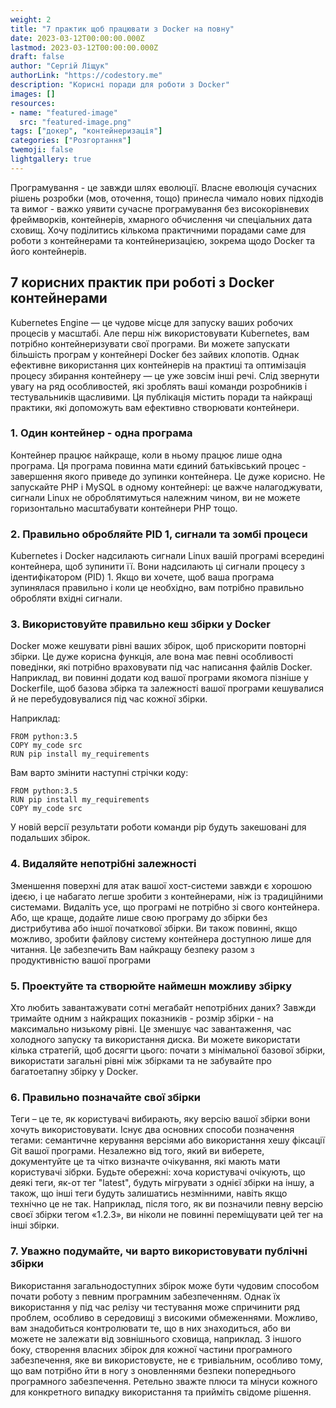 ```yaml
---
weight: 2
title: "7 практик щоб працювати з Docker на повну"
date: 2023-03-12T00:00:00.000Z
lastmod: 2023-03-12T00:00:00.000Z
draft: false
author: "Сергій Ліщук"
authorLink: "https://codestory.me"
description: "Корисні поради для роботи з Docker"
images: []
resources:
- name: "featured-image"
  src: "featured-image.png"
tags: ["докер", "контейнеризація"]
categories: ["Розгортання"]
twemoji: false
lightgallery: true
---
```


Програмування - це завжди шлях еволюції. Власне еволюція сучасних рішень розробки (мов, оточення, тощо) принесла чимало нових підходів та вимог - важко уявити сучасне програмування без високорівневих фреймворків, контейнерів, хмарного обчислення чи спеціальних дата сховищ. Хочу поділитись кількома практичними порадами саме для роботи з контейнерами та контейнеризацією, зокрема щодо Docker та його контейнерів.

<!--more-->

## 7 корисних практик при роботі з Docker контейнерами

Kubernetes Engine — це чудове місце для запуску ваших робочих процесів у масштабі. Але перш ніж використовувати Kubernetes, вам потрібно контейнеризувати свої програми. Ви можете запускати більшість програм у контейнері Docker без зайвих клопотів. Однак ефективне використання цих контейнерів на практиці та оптимізація процесу збирання контейнеру — це уже зовсім інші речі. Слід звернути увагу на ряд особливостей, які зроблять ваші команди розробників і тестувальників щасливими. Ця публікація містить поради та найкращі практики, які допоможуть вам ефективно створювати контейнери.

### 1. Один контейнер - одна програма

Контейнер працює найкраще, коли в ньому працює лише одна програма. Ця програма повинна мати єдиний батьківський процес - завершення якого приведе до зупинки контейнера. Це дуже корисно. Не запускайте PHP і MySQL в одному контейнері: це важче налагоджувати, сигнали Linux не оброблятимуться належним чином, ви не можете горизонтально масштабувати контейнери PHP тощо.

### 2. Правильно обробляйте PID 1, сигнали та зомбі процеси

Kubernetes і Docker надсилають сигнали Linux вашій програмі всередині контейнера, щоб зупинити її. Вони надсилають ці сигнали процесу з ідентифікатором (PID) 1. Якщо ви хочете, щоб ваша програма зупинялася правильно і коли це необхідно, вам потрібно правильно обробляти вхідні сигнали.

### 3. Використовуйте правильно кеш збірки у Docker

Docker може кешувати рівні ваших збірок, щоб прискорити повторні збірки. Це дуже корисна функція, але вона має певні особливості поведінки, які потрібно враховувати під час написання файлів Docker. Наприклад, ви повинні додати код вашої програми якомога пізніше у Dockerfile, щоб базова збірка та залежності вашої програми кешувалися й не перебудовувалися під час кожної збірки.

Наприклад:
```docker
FROM python:3.5
COPY my_code src
RUN pip install my_requirements
```

Вам варто змінити наступні стрічки коду:
```docker
FROM python:3.5
RUN pip install my_requirements
COPY my_code src
```
У новій версії результати роботи команди pip будуть закешовані для подальших збірок.

### 4. Видаляйте непотрібні залежності

Зменшення поверхні для атак вашої хост-системи завжди є хорошою ідеєю, і це набагато легше зробити з контейнерами, ніж із традиційними системами. Видаліть усе, що програмі не потрібно зі свого контейнера. Або, ще краще, додайте лише свою програму до збірки без дистрибутива або іншої початкової збірки. Ви також повинні, якщо можливо, зробити файлову систему контейнера доступною лише для читання. Це забезпечить Вам найкращу безпеку разом з продуктивністю вашої програми

### 5. Проектуйте та створюйте наймешн можливу збірку

Хто любить завантажувати сотні мегабайт непотрібних даних? Завжди тримайте одним з найкращих показників - розмір збірки - на максимально низькому рівні. Це зменшує час завантаження, час холодного запуску та використання диска. Ви можете використати кілька стратегій, щоб досягти цього: почати з мінімальної базової збірки, використати загальні рівні між збірками та не забувайте про багатоетапну збірку у Docker.

### 6. Правильно позначайте свої збірки

Теги – це те, як користувачі вибирають, яку версію вашої збірки вони хочуть використовувати. Існує два основних способи позначення тегами: семантичне керування версіями або використання хешу фіксації Git вашої програми. Незалежно від того, який ви виберете, документуйте це та чітко визначте очікування, які мають мати користувачі зібрки. Будьте обережні: хоча користувачі очікують, що деякі теги, як-от тег "latest", будуть мігрувати з однієї збірки на іншу, а також, що інші теги будуть залишатись незмінними, навіть якщо технічно це не так. Наприклад, після того, як ви позначили певну версію своєї збірки тегом «1.2.3», ви ніколи не повинні переміщувати цей тег на інші збірки.

### 7. Уважно подумайте, чи варто використовувати публічні збірки

Використання загальнодоступних збірок може бути чудовим способом почати роботу з певним програмним забезпеченням. Однак їх використання у під час релізу чи тестування може спричинити ряд проблем, особливо в середовищі з високими обмеженнями. Можливо, вам знадобиться контролювати те, що в них знаходиться, або ви можете не залежати від зовнішнього сховища, наприклад. З іншого боку, створення власних збірок для кожної частини програмного забезпечення, яке ви використовуєте, не є тривіальним, особливо тому, що вам потрібно йти в ногу з оновленнями безпеки попереднього програмного забезпечення. Ретельно зважте плюси та мінуси кожного для конкретного випадку використання та прийміть свідоме рішення.